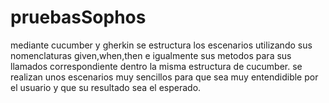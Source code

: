 # pruebasSophos

mediante cucumber y gherkin se estructura los escenarios utilizando sus nomenclaturas given,when,then e igualmente
sus metodos para sus llamados correspondiente dentro la misma estructura de cucumber.
se realizan unos escenarios muy sencillos para que sea muy entendidible por el usuario y que su resultado sea el esperado.